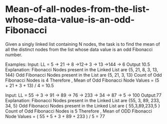 # Mean-of-all-nodes-from-the-list-whose-data-value-is-an-odd-Fibonacci
Given a singly linked list containing N nodes, the task is to find the mean of all the distinct nodes from the list whose data value is an odd Fibonacci number.


Examples:
Input: LL = 5 -> 21 -> 8 ->12-> 3 -> 13 ->144 -> 6
Output 10.5
Explanation:
Fibonacci Nodes present in the Linked List are {5, 21, 8, 3, 13, 144}
Odd Fibonacci Nodes present in the List are {5, 21, 3, 13}
Count of Odd Fibonacci Nodes is 4
Therefore , Mean of Odd Fibonacci Node Values = (5 + 21 + 3 + 13) / 4 = 10.5



Input: LL = 55 -> 3 -> 91 -> 89 -> 76 -> 233 -> 34 -> 87 -> 5 -> 100
Output:77
Explanation:
Fibonacci Nodes present in the Linked List are {55, 3, 89, 233, 34, 5}
Odd Fibonacci Nodes present in the Linked List are { 55,3,89,233,5 }
Count of Odd Fibonacci Nodes is 5
Therefore , Mean of ODD Fibonacci Node Values  = ( 55 + 5 + 3 + 89 + 233 ) / 5 = 77 
